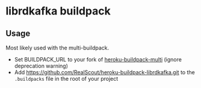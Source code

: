 # librdkafka buildpack

## Usage

Most likely used with the multi-buildpack.

  * Set BUILDPACK_URL to your fork of [heroku-buildpack-multi](https://github.com/ddollar/heroku-buildpack-multi.git) (ignore deprecation warning)
  * Add https://github.com/RealScout/heroku-buildpack-librdkafka.git to the `.buildpacks` file in the root of your project
